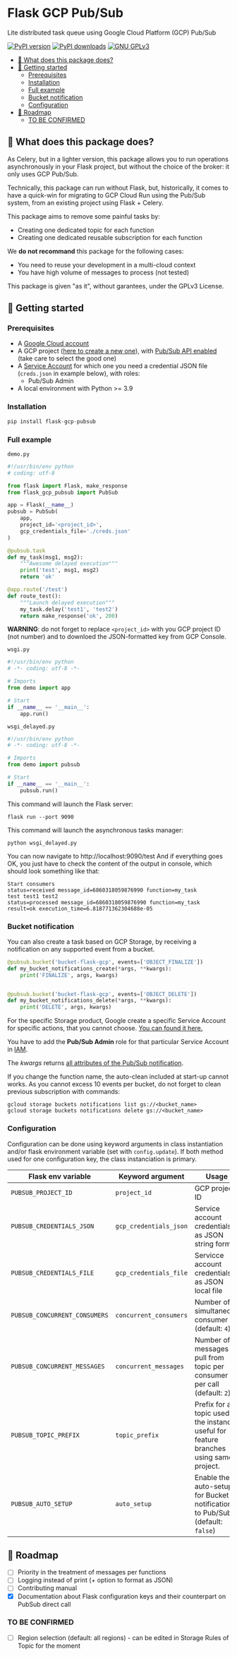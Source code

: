 # Flask GCP Pub/Sub

Lite distributed task queue using Google Cloud Platform (GCP) Pub/Sub

[![PyPI version](https://img.shields.io/pypi/v/flask-gcp-pubsub)](https://github.com/wildsys/flask-gcp-pubsub) [![PyPI downloads](https://img.shields.io/pypi/dm/flask-gcp-pubsub)](https://github.com/wildsys/flask-gcp-pubsub) [![GNU GPLv3](https://img.shields.io/github/license/wildsys/flask-gcp-pubsub)](https://www.gnu.org/licenses/gpl-3.0.html)

<!-- TOC depthfrom:2 -->

- [🤔 What does this package does?](#-what-does-this-package-does)
- [🚀 Getting started](#-getting-started)
    - [Prerequisites](#prerequisites)
    - [Installation](#installation)
    - [Full example](#full-example)
    - [Bucket notification](#bucket-notification)
    - [Configuration](#configuration)
- [🔮 Roadmap](#-roadmap)
    - [TO BE CONFIRMED](#to-be-confirmed)

<!-- /TOC -->

## 🤔 What does this package does?

As Celery, but in a lighter version, this package allows you to run operations asynchronously in your Flask project, but without the choice of the broker: it only uses GCP Pub/Sub.

Technically, this package can run without Flask, but, historically, it comes to have a quick-win for migrating to GCP Cloud Run using the Pub/Sub system, from an existing project using Flask + Celery.

This package aims to remove some painful tasks by:
- Creating one dedicated topic for each function
- Creating one dedicated reusable subscription for each function

We **do not recommand** this package for the following cases:
- You need to reuse your development in a multi-cloud context
- You have high volume of messages to process (not tested)

This package is given "as it", without garantees, under the GPLv3 License.

## 🚀 Getting started

### Prerequisites

- A [Google Cloud account](https://console.cloud.google.com/)
- A GCP project ([here to create a new one](https://console.cloud.google.com/projectcreate)), with [Pub/Sub API enabled](https://console.cloud.google.com/apis/library/pubsub.googleapis.com) (take care to select the good one)
- A [Service Account](https://console.cloud.google.com/iam-admin/serviceaccounts) for which one you need a credential JSON file (`creds.json` in example below), with roles:
  - Pub/Sub Admin
- A local environment with Python >= 3.9

### Installation

```python
pip install flask-gcp-pubsub
```

### Full example

`demo.py`
```python
#!/usr/bin/env python
# coding: utf-8

from flask import Flask, make_response
from flask_gcp_pubsub import PubSub

app = Flask(__name__)
pubsub = PubSub(
    app,
    project_id='<project_id>',
    gcp_credentials_file='./creds.json'
)

@pubsub.task
def my_task(msg1, msg2):
    """Awesome delayed execution"""
    print('test', msg1, msg2)
    return 'ok'

@app.route('/test')
def route_test():
    """Launch delayed execution"""
    my_task.delay('test1', 'test2')
    return make_response('ok', 200)
```

**WARNING**: do not forget to replace `<project_id>` with you GCP project ID (not number) and to downloed the JSON-formatted key from GCP Console.

`wsgi.py`
```python
#!/usr/bin/env python
# -*- coding: utf-8 -*-

# Imports
from demo import app

# Start
if __name__ == '__main__':
    app.run()
```

`wsgi_delayed.py`
```python
#!/usr/bin/env python
# -*- coding: utf-8 -*-

# Imports
from demo import pubsub

# Start
if __name__ == '__main__':
    pubsub.run()
```

This command will launch the Flask server:
```shell
flask run --port 9090
```

This command will launch the asynchronous tasks manager:
```shell
python wsgi_delayed.py
```

You can now navigate to http://localhost:9090/test
And if everything goes OK, you just have to check the content of the output in console, which should look something like that:
```
Start consumers
status=received message_id=6860318059876990 function=my_task
test test1 test2
status=processed message_id=6860318059876990 function=my_task result=ok execution_time=6.818771362304688e-05
```

### Bucket notification

You can also create a task based on GCP Storage, by receiving a notification on any supported event from a bucket.

```python
@pubsub.bucket('bucket-flask-gcp', events=['OBJECT_FINALIZE'])
def my_bucket_notifications_create(*args, **kwargs):
    print('FINALIZE', args, kwargs)


@pubsub.bucket('bucket-flask-gcp', events=['OBJECT_DELETE'])
def my_bucket_notifications_delete(*args, **kwargs):
    print('DELETE', args, kwargs)
```

For the specific Storage product, Google create a specific Service Account for specific actions, that you cannot choose. [You can found it here.](https://console.cloud.google.com/storage/settings;tab=project_access)

You have to add the **Pub/Sub Admin** role for that particular Service Account in [IAM](https://console.cloud.google.com/iam-admin/iam).

The *kwargs* returns [all attributes of the Pub/Sub notification](https://cloud.google.com/storage/docs/pubsub-notifications#attributes).

If you change the function name, the auto-clean included at start-up cannot works. As you cannot excess 10 events per bucket, do not forget to clean previous subscription with commands:

```shell
gcloud storage buckets notifications list gs://<bucket_name>
gcloud storage buckets notifications delete gs://<bucket_name>
```

### Configuration

Configuration can be done using keyword arguments in class instantiation and/or flask environment variable (set with `config.update`).
If both method used for one configuration key, the class instanciation is primary.

| Flask env variable | Keyword argument | Usage | How-to get? |
|-|-|-|-|
| `PUBSUB_PROJECT_ID` | `project_id` | GCP project ID | See [console.cloud.google.com](https://console.cloud.google.com/) |
| `PUBSUB_CREDENTIALS_JSON` | `gcp_credentials_json` | Service account credentials, as JSON string format | See IAM in [console.cloud.google.com](https://console.cloud.google.com/) |
| `PUBSUB_CREDENTIALS_FILE` | `gcp_credentials_file` | Servicce account credentials, as JSON local file | See IAM in [console.cloud.google.com](https://console.cloud.google.com/) |
| `PUBSUB_CONCURRENT_CONSUMERS` | `concurrent_consumers` | Number of simultaneous consumer (default: `4`) | |
| `PUBSUB_CONCURRENT_MESSAGES` | `concurrent_messages` | Number of messages pull from topic per consumer per call (default: `2`) | |
| `PUBSUB_TOPIC_PREFIX` | `topic_prefix` | Prefix for all topic used in the instance, useful for feature branches using same project. | |
| `PUBSUB_AUTO_SETUP` | `auto_setup` | Enable the auto-setup for Bucket notifications to Pub/Sub (default: `false`) | |


## 🔮 Roadmap

- [ ] Priority in the treatment of messages per functions
- [ ] Logging instead of print (+ option to format as JSON)
- [ ] Contributing manual
- [x] Documentation about Flask configuration keys and their counterpart on PubSub direct call

### TO BE CONFIRMED

- [ ] Region selection (default: all regions) - can be edited in Storage Rules of Topic for the moment
